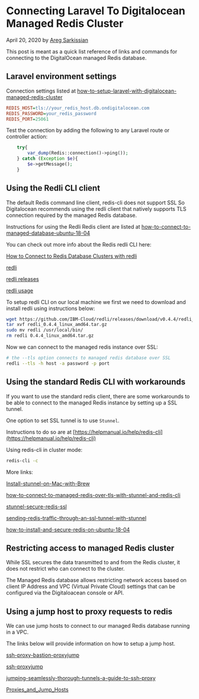 # Connecting Laravel To Digitalocean Managed Redis Cluster

April 20, 2020 by [Areg Sarkissian](https://aregsar.com/about)

This post is meant as a quick list reference of links and commands for connecting to the DigitalOcean managed Redis database.

## Laravel environment settings

Connection settings listed at [how-to-setup-laravel-with-digitalocean-managed-redis-cluster](https://www.digitalocean.com/community/questions/how-to-setup-laravel-with-digitalocean-managed-redis-cluster)

```ini
REDIS_HOST=tls://your_redis_host.db.ondigitalocean.com
REDIS_PASSWORD=your_redis_password
REDIS_PORT=25061
```

Test the connection by adding the following to any Laravel route or controller action:

```php
    try{
        var_dump(Redis::connection()->ping());
    } catch (Exception $e){
        $e->getMessage();
    }
```

## Using the Redli CLI client

The default Redis command line client, redis-cli does not support SSL So Digitalocean recommends using the redli client that natively supports TLS connection required by the managed Redis database.

Instructions for using the Redli Redis client are listed at [how-to-connect-to-managed-database-ubuntu-18-04](https://www.digitalocean.com/community/tutorials/how-to-connect-to-managed-database-ubuntu-18-04)

You can check out more info about the Redis redli CLI here:

[How to Connect to Redis Database Clusters with redli](https://www.digitalocean.com/docs/databases/redis/how-to/connect)

[redli](https://github.com/IBM-Cloud/redli)

[redli releases](https://github.com/IBM-Cloud/redli/releases)

[redli usage](https://github.com/IBM-Cloud/redli#usage)

To setup redli CLI on our local machine we first we need to download and install redli using instructions below:

```bash
wget https://github.com/IBM-Cloud/redli/releases/download/v0.4.4/redli_0.4.4_linux_amd64.tar.gz
tar xvf redli_0.4.4_linux_amd64.tar.gz
sudo mv redli /usr/local/bin/
rm redli 0.4.4_linux_amd64.tar.gz
```

Now we can connect to the managed redis instance over SSL:

```bash
# the --tls option connects to managed redis database over SSL
redli --tls -h host -a password -p port
```

## Using the standard Redis CLI with workarounds

If you want to use the standard redis client, there are some workarounds to be able to connect to the managed Redis instance by setting up a SSL tunnel.

One option to set SSL tunnel is to use `Stunnel`.

Instructions to do so are at [https://helpmanual.io/help/redis-cli](https://helpmanual.io/help/redis-cli)

Using redis-cli in cluster mode:

```bash
redis-cli -c
```

More links:

[Install-stunnel-on-Mac-with-Brew](https://brewinstall.org/Install-stunnel-on-Mac-with-Brew)

[how-to-connect-to-managed-redis-over-tls-with-stunnel-and-redis-cli](https://www.digitalocean.com/community/tutorials/how-to-connect-to-managed-redis-over-tls-with-stunnel-and-redis-cli)

[stunnel-secure-redis-ssl](https://redislabs.com/blog/stunnel-secure-redis-ssl)

[sending-redis-traffic-through-an-ssl-tunnel-with-stunnel](https://bencane.com/2014/02/18/sending-redis-traffic-through-an-ssl-tunnel-with-stunnel)

[how-to-install-and-secure-redis-on-ubuntu-18-04](https://www.digitalocean.com/community/tutorials/how-to-install-and-secure-redis-on-ubuntu-18-04)

## Restricting access to managed Redis cluster

While SSL secures the data transmitted to and from the Redis cluster, it does not restrict who can connect to the cluster.

The Managed Redis database allows restricting network access based on client IP Address and VPC (Virtual Private Cloud) settings that can be configured via the Digitaloacean console or API.

## Using a jump host to proxy requests to redis

We can use jump hosts to connect to our managed Redis database running in a VPC.

The links below will provide information on how to setup a jump host.

[ssh-proxy-bastion-proxyjump](https://www.redhat.com/sysadmin/ssh-proxy-bastion-proxyjump)

[ssh-proxyjump](https://www.madboa.com/blog/2017/11/02/ssh-proxyjump)

[jumping-seamlessly-thorough-tunnels-a-guide-to-ssh-proxy](https://starkandwayne.com/blog/jumping-seamlessly-thorough-tunnels-a-guide-to-ssh-proxy)

[Proxies_and_Jump_Hosts](https://en.wikibooks.org/wiki/OpenSSH/Cookbook/Proxies_and_Jump_Hosts)
